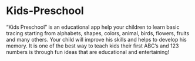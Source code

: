 # Kids-Preschool
“Kids Preschool” is an educational app help your children to learn basic tracing starting from alphabets, shapes, colors, animal, birds, flowers, fruits and many others. Your child will improve his skills and helps to develop his memory. It is one of the best way to teach kids their first ABC’s and 123 numbers is through fun ideas that are educational and entertaining!
